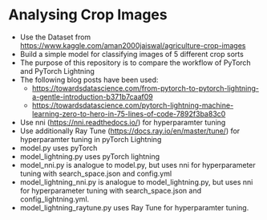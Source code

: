 # Analysing Crop Images

* Use the Dataset from https://www.kaggle.com/aman2000jaiswal/agriculture-crop-images
* Build a simple model for classifying images of 5 different crop sorts
* The purpose of this repository is to compare the workflow of PyTorch and PyTorch Lightning
* The following blog posts have been used:
  * https://towardsdatascience.com/from-pytorch-to-pytorch-lightning-a-gentle-introduction-b371b7caaf09
  * https://towardsdatascience.com/pytorch-lightning-machine-learning-zero-to-hero-in-75-lines-of-code-7892f3ba83c0
* Use nni (https://nni.readthedocs.io/) for hyperparamter tuning
* Use additionally Ray Tune (https://docs.ray.io/en/master/tune/) for hyperparamter tuning in pyTorch Lightning
* model.py uses pyTorch
* model_lightning.py uses pyTorch lightning
* model_nni.py is analogue to model.py, but uses nni for hyperparameter tuning with search_space.json and config.yml
* model_lightning_nni.py is analogue to model_lightning.py, but uses nni for hyperparameter tuning with search_space.json and config_lightning.yml.
* model_lightning_raytune.py uses Ray Tune for hyperparamter tuning.

